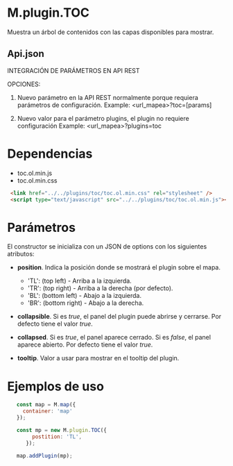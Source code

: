 # M.plugin.TOC

Muestra un árbol de contenidos con las capas disponibles para mostrar.

## Api.json

INTEGRACIÓN DE PARÁMETROS EN API REST

OPCIONES:  
1. Nuevo parámetro en la API REST normalmente porque requiera parámetros de configuración.
Example: <url_mapea>?toc=[params]

2. Nuevo valor para el parámetro plugins, el plugin no requiere configuración
Example: <url_mapea>?plugins=toc

# Dependencias

- toc.ol.min.js
- toc.ol.min.css


```html
 <link href="../../plugins/toc/toc.ol.min.css" rel="stylesheet" />
 <script type="text/javascript" src="../../plugins/toc/toc.ol.min.js"></script>
```

# Parámetros

El constructor se inicializa con un JSON de options con los siguientes atributos:

- **position**. Indica la posición donde se mostrará el plugin sobre el mapa.
  - 'TL': (top left) - Arriba a la izquierda.
  - 'TR': (top right) - Arriba a la derecha (por defecto).
  - 'BL': (bottom left) - Abajo a la izquierda.
  - 'BR': (bottom right) - Abajo a la derecha.

- **collapsible**. Si es *true*, el panel del plugin puede abrirse y cerrarse. Por defecto tiene el valor *true*.

- **collapsed**. Si es *true*, el panel aparece cerrado. Si es *false*, el panel aparece abierto. Por defecto tiene el valor *true*.
- **tooltip**. Valor a usar para mostrar en el tooltip del plugin.

# Ejemplos de uso

```javascript
   const map = M.map({
     container: 'map'
   });

   const mp = new M.plugin.TOC({
        postition: 'TL',
      });

   map.addPlugin(mp);
```
